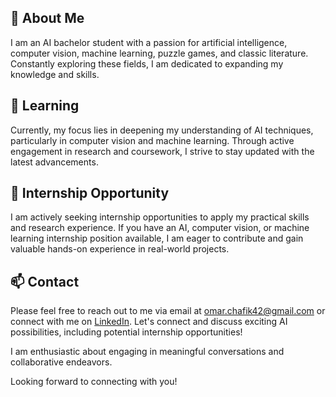 ## 👀 About Me

I am an AI bachelor student with a passion for artificial intelligence, computer vision, machine learning, puzzle games, and classic literature. Constantly exploring these fields, I am dedicated to expanding my knowledge and skills.

## 🌱 Learning

Currently, my focus lies in deepening my understanding of AI techniques, particularly in computer vision and machine learning. Through active engagement in research and coursework, I strive to stay updated with the latest advancements.

## 💼 Internship Opportunity

I am actively seeking internship opportunities to apply my practical skills and research experience. If you have an AI, computer vision, or machine learning internship position available, I am eager to contribute and gain valuable hands-on experience in real-world projects.

## 📫 Contact

Please feel free to reach out to me via email at [omar.chafik42@gmail.com](mailto:omar.chafik42@gmail.com) or connect with me on [LinkedIn](https://www.linkedin.com/in/omar-chafik-a3a39627a/). Let's connect and discuss exciting AI possibilities, including potential internship opportunities!

I am enthusiastic about engaging in meaningful conversations and collaborative endeavors.

Looking forward to connecting with you!
<!---
OmarChafik42/OmarChafik42 is a ✨ special ✨ repository because its `README.md` (this file) appears on your GitHub profile.
You can click the Preview link to take a look at your changes.
--->
